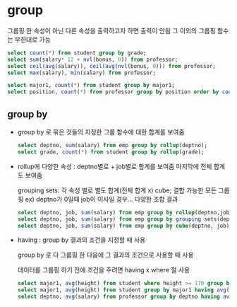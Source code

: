 # group

그룹핑 한 속성이 아닌 다른 속성을 출력하고자 하면 출력이 안됨
그 이외의 그룹핑 함수는 무한대로 가능

```sql
select count(*) from student group by grade;
select sum(salary* 12 + nvl(bonus, 0)) from professor;
select ceil(avg(salary)), ceil(avg(nvl(bonus, 0))) from professor;
select max(salary), min(salary) from professor;

select major1, count(*) from student group by major1;
select position, count(*) from professor group by position order by count(*) desc;
```



## group by

* group by 로 묶은 것들의 지정한 그룹 함수에 대한 합계를 보여줌

  ```sql
  select deptno, sum(salary) from emp group by rollup(deptno);
  select grade, count(*) from student group by rollup(grade);
  ```



* rollup에 다양한 속성 :  deptno별로 + job별로 합계를 보여줌 마지막에 전체 합계도 보여줌

  grouping sets: 각 속성 별로 별도 합계(전체 합계 x)
  cube; 결합 가능한 모든 그룹핑 ex) deptno가 0일때 job이 이사일 경우... 다양한 조합 결과

  ```sql
  select deptno, job, sum(salary) from emp group by rollup(deptno,job);
  select deptno, job, sum(salary) from emp group by grouping sets(deptno, job);
  select deptno, job, sum(salary) from emp group by cube(deptno, job);
  ```



* having : group by 결과의 조건을 지정할 때 사용 

  group by 로 다 그룹핑 한 다음에 그 결과의 조건으로 사용할 때 사용

  데이터를 그룹핑 하기 전에 조건을 주려면 having x where 절 사용

  ```sql
  select major1, avg(height) from student where height >= 170 group by major1;
  select major1, avg(height) from student group by major1 having avg(height) >= 170;
  select deptno, avg(salary) from professor group by deptno having avg(salary) >= 300;
  ```